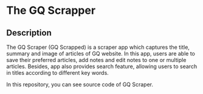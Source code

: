 # The GQ Scrapper

## Description

The GQ Scraper (GQ Scrapped) is a scraper app which captures the title, summary and image of articles of GQ website. In this app, users are able to save their preferred articles, add notes and edit notes to one or multiple articles. Besides, app also provides search feature, allowing users to search in titles according to different key words.

In this repository, you can see source code of GQ Scraper.